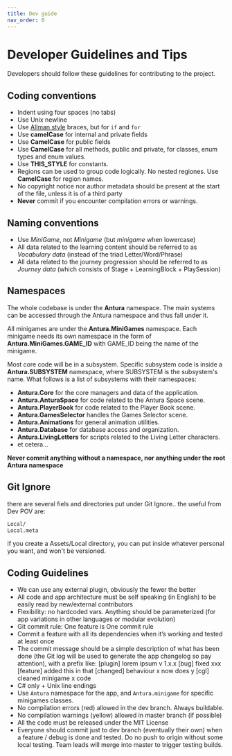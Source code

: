 ```yaml
---
title: Dev guide
nav_order: 0
---
```

# Developer Guidelines and Tips

Developers should follow these guidelines for contributing to the project.

## Coding conventions

- Indent using four spaces (no tabs)
- Use Unix newline
- Use [Allman style](http://en.wikipedia.org/wiki/Indent_style#Allman_style) braces, but for `if` and `for`
- Use **camelCase** for internal and private fields
- Use **CamelCase** for public fields
- Use **CamelCase** for all methods, public and private, for classes, enum types and enum values.
- Use **THIS_STYLE** for constants.
- Regions can be used to group code logically. No nested regiones. Use **CamelCase** for region names.
- No copyright notice nor author metadata should be present at the start of the file, unless it is of a third party
- **Never** commit if you encounter compilation errors or warnings.

## Naming conventions

- Use *MiniGame*, not *Minigame* (but *minigame* when lowercase)
- All data related to the learning content should be referred to as *Vocabulary data* (instead of the triad Letter/Word/Phrase)
- All data related to the journey progression should be referred to as *Journey data* (which consists of Stage + LearningBlock + PlaySession)

## Namespaces

The whole codebase is under the **Antura** namespace.
The main systems can be accessed through the Antura namespace and thus fall under it.

All minigames are under the **Antura.MiniGames** namespace.
Each minigame needs its own namespace in the form of **Antura.MiniGames.GAME_ID** with GAME_ID being the name of the minigame.

Most core code will be in a subsystem.
Specific subsystem code is inside a **Antura.SUBSYSTEM** namespace, where SUBSYSTEM is the subsystem's name.
What follows is a list of subsystems with their namespaces:

- **Antura.Core** for the core managers and data of the application.
- **Antura.AnturaSpace** for code related to the Antura Space scene.
- **Antura.PlayerBook** for code related to the Player Book scene.
- **Antura.GamesSelector** handles the Games Selector scene.
- **Antura.Animations** for general animation utilities.
- **Antura.Database** for database access and organization.
- **Antura.LivingLetters** for scripts related to the Living Letter characters.
- et cetera...

**Never commit anything without a namespace, nor anything under the root Antura namespace**

## Git Ignore

there are several fiels and directories put under Git Ignore.. the useful from Dev POV are:

```bash
Local/
Local.meta
```

if you create a Assets/Local directory, you can put inside whatever personal you want, and won't be versioned.

## Coding Guidelines
- We can use any external plugin, obviously the fewer the better
- All code and app architecture must be self speaking (in English) to be easily read by new/external contributors
- Flexibility: no hardcoded vars. Anything should be parameterized (for app variations in other languages or modular evolution)
- Git commit rule: One feature is One commit rule
- Commit a feature with all its dependencies when it’s working and tested at least once
- The commit message should be a simple description of what has been done (the Git log will be used to generate the app changelog so pay attention), with a prefix like:
[plugin] lorem ipsum v 1.x.x
[bug] fixed xxx
[feature] added this in that
[changed] behaviour x now does y
[cgl] cleaned minigame x code     
- C# only + Unix line endings
- Use `Antura` namespace for the app, and `Antura.minigame` for specific minigames classes.
- No compilation errors (red) allowed in the dev branch. Always buildable.
- No compilation warnings (yellow) allowed in master branch (if possible)
- All the code must be released under the MIT License 
- Everyone should commit just to dev branch (eventually their own) when a feature / debug is done and tested. Do no push to origin without some local testing. Team leads will merge into master to trigger testing builds.

